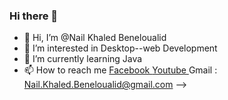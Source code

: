 ### Hi there 👋

- 👋 Hi, I’m @Nail Khaled Beneloualid
- 👀 I’m interested in Desktop--web Development 
- 🌱 I’m currently learning Java 
- 📫 How to reach me 
<a href = https://www.facebook.com/nailKhaaled> Facebook </a>
<a href= https://www.youtube.com/channel/UCPY6WblsryXQn3dBRwgZn_g> Youtube </a>
Gmail : Nail.Khaled.Beneloualid@gmail.com
-->
